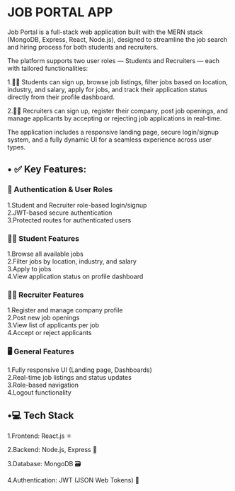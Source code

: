 # JOB PORTAL APP
Job Portal is a full-stack web application built with the MERN stack (MongoDB, Express, React, Node.js), designed to streamline the job search and hiring process for both students and recruiters.

The platform supports two user roles — Students and Recruiters — each with tailored functionalities:

1.🧑‍🎓 Students can sign up, browse job listings, filter jobs based on location, industry, and salary, apply for jobs, and track their application status directly from their profile dashboard.

2.🧑‍💼 Recruiters can sign up, register their company, post job openings, and manage applicants by accepting or rejecting job applications in real-time.

The application includes a responsive landing page, secure login/signup system, and a fully dynamic UI for a seamless experience across user types.

<h2>• ✅ Key Features:</h2>

<h3>👥 Authentication & User Roles</h3>

1.Student and Recruiter role-based login/signup<br>
2.JWT-based secure authentication<br>
3.Protected routes for authenticated users<br>

<h3>🧑‍🎓 Student Features</h3>

1.Browse all available jobs<br>
2.Filter jobs by location, industry, and salary<br>
3.Apply to jobs<br>
4.View application status on profile dashboard<br>

<h3>🧑‍💼 Recruiter Features</h3>

1.Register and manage company profile<br>
2.Post new job openings<br>
3.View list of applicants per job<br>
4.Accept or reject applicants<br>

<h3>🖥️ General Features</h3>

1.Fully responsive UI (Landing page, Dashboards)<br>
2.Real-time job listings and status updates<br>
3.Role-based navigation<br>
4.Logout functionality<br>

<h2>•💻 Tech Stack</h2>

1.Frontend: React.js ⚛️

2.Backend: Node.js, Express 🚀

3.Database: MongoDB 🗃️

4.Authentication: JWT (JSON Web Tokens) 🔑


